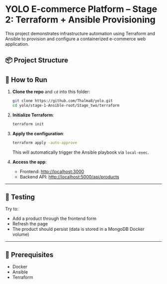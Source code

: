 
# YOLO E-commerce Platform – Stage 2: Terraform + Ansible Provisioning

This project demonstrates infrastructure automation using Terraform and Ansible to provision and configure a containerized e-commerce web application.

## 📦 Project Structure



## 🚀 How to Run

1. **Clone the repo** and `cd` into this folder:
    ```bash
    git clone https://github.com/Thalma8/yolo.git
    cd yolo/stage-1-Ansible-root/Stage_two/terraform
    ```

2. **Initialize Terraform**:
    ```bash
    terraform init
    ```

3. **Apply the configuration**:
    ```bash
    terraform apply -auto-approve
    ```

    This will automatically trigger the Ansible playbook via `local-exec`.

4. **Access the app**:
    - Frontend: [http://localhost:3000](http://localhost:3000)
    - Backend API: [http://localhost:5000/api/products](http://localhost:5000/api/products)

---

## 🧪 Testing

Try to:
- Add a product through the frontend form
- Refresh the page
- The product should persist (data is stored in a MongoDB Docker volume)

---

## 🔧 Prerequisites

- Docker
- Ansible
- Terraform
